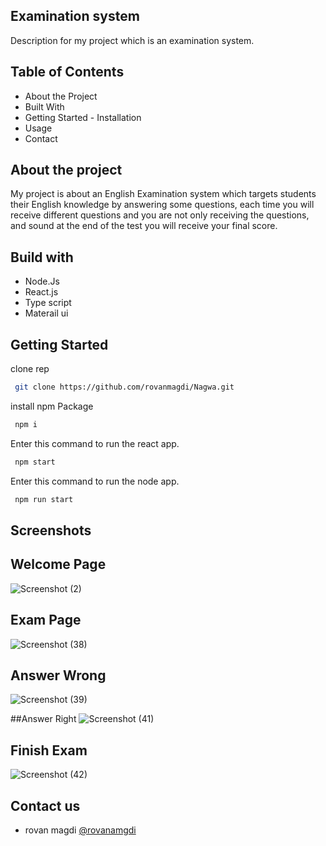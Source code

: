 ## Examination system 
Description for my project which is an examination system.

## Table of Contents
 
  - About the Project
  - Built With
  - Getting Started
        - Installation
  - Usage
  - Contact
## About the project

My project is about an English Examination system which targets students their English knowledge by answering some questions, each time you will receive different questions and you are not only receiving the questions, and sound 
 at the end of the test you will receive your final score.


## Build with 

- Node.Js
- React.js
- Type script
- Materail ui


## Getting Started

clone rep
```bash
 git clone https://github.com/rovanmagdi/Nagwa.git
```

install npm Package
```bash
 npm i
```

Enter this command to run the react app.
```bash
 npm start
```

Enter this command to run the node app.
```bash
 npm run start
```
    
    
## Screenshots

## Welcome Page
![Screenshot (2)](https://user-images.githubusercontent.com/64366119/198353741-cd4bbe14-56c6-4407-84a6-a12bbfa2218f.png)

## Exam Page
![Screenshot (38)](https://user-images.githubusercontent.com/64366119/198353869-5e1ea809-e894-4488-b168-bee0040b9e68.png)

## Answer Wrong
![Screenshot (39)](https://user-images.githubusercontent.com/64366119/198353892-cf85ae48-2339-4ed3-9202-3f821f58c249.png)

##Answer Right
![Screenshot (41)](https://user-images.githubusercontent.com/64366119/198353909-ff5e3611-920c-4540-b585-d2eb866d08b8.png)

## Finish Exam
![Screenshot (42)](https://user-images.githubusercontent.com/64366119/198353922-6f37d8ca-4c87-4e28-87ab-9d64e39f0d99.png)


## Contact us

- rovan magdi [@rovanamgdi](rovanmagdi@gmail.com)


